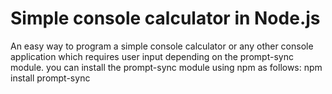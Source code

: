 # Simple console calculator in Node.js
An easy way to program a simple console calculator or any other console application which requires user input depending on the prompt-sync module. you can install the prompt-sync module using npm as follows: 
npm install prompt-sync
